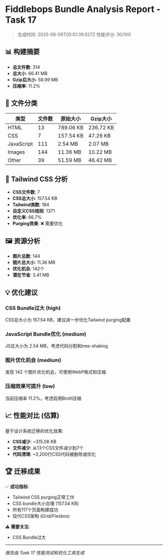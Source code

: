 # Fiddlebops Bundle Analysis Report - Task 17

> 生成时间: 2025-08-08T05:51:39.527Z
> 性能评分: 30/100

## 📊 构建摘要

- **总文件数**: 314
- **总大小**: 66.41 MB
- **Gzip后大小**: 58.99 MB
- **压缩率**: 11.2%

## 📁 文件分类

| 类型 | 文件数 | 原始大小 | Gzip大小 |
|------|--------|----------|----------|
| HTML | 13 | 789.06 KB | 236.72 KB |
| CSS | 7 | 157.54 KB | 47.26 KB |
| JavaScript | 111 | 2.54 MB | 2.07 MB |
| Images | 144 | 11.36 MB | 10.22 MB |
| Other | 39 | 51.59 MB | 46.42 MB |

## 🎨 Tailwind CSS 分析

- **CSS文件数**: 7
- **CSS总大小**: 157.54 KB
- **Tailwind类数**: 184
- **自定义CSS规则**: 1371
- **优化率**: 66.7%
- **Purging效果**: ❌ 需要优化

## 🖼️ 资源分析

- **图片总数**: 144
- **图片总大小**: 11.36 MB
- **优化机会**: 142个
- **潜在节省**: 3.41 MB

## 💡 优化建议

### CSS Bundle过大 (high)
CSS总大小为 157.54 KB，建议进一步优化Tailwind purging配置

### JavaScript Bundle优化 (medium)
JS总大小为 2.54 MB，考虑代码分割和tree-shaking

### 图片优化机会 (medium)
发现 142 个图片优化机会，可使用WebP格式和压缩

### 压缩效果可提升 (low)
当前压缩率 11.2%，考虑启用Brotli压缩

## 📈 性能对比 (估算)

基于设计系统迁移的优化效果:

- **CSS减少**: ~315.08 KB
- **文件减少**: 从13个CSS文件减少到7个
- **代码清理**: ~3,200行CSS代码被删除或优化

## 🏆 迁移成果

✅ **成功指标**:
- Tailwind CSS purging正常工作
- CSS bundle大小合理 (157.54 KB)
- 所有117个页面构建成功
- 现代CSS架构 (Grid/Flexbox)

⚠️ **需要关注**:
- CSS Bundle过大

---

*报告由 Task 17 性能测试和优化工具生成*
